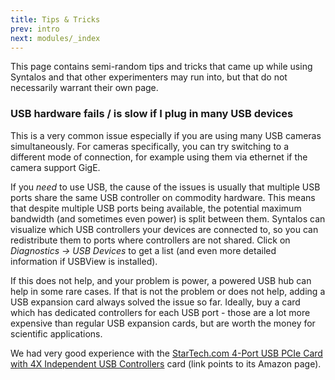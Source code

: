 ```yaml
---
title: Tips & Tricks
prev: intro
next: modules/_index
---
```


This page contains semi-random tips and tricks that came up while using Syntalos and that other
experimenters may run into, but that do not necessarily warrant their own page.

### USB hardware fails / is slow if I plug in many USB devices

This is a very common issue especially if you are using many USB cameras simultaneously.
For cameras specifically, you can try switching to a different mode of connection,
for example using them via ethernet if the camera support GigE.

If you *need* to use USB, the cause of the issues is usually that multiple USB ports share the same USB
controller on commodity hardware. This means that despite multiple USB ports being available,
the potential maximum bandwidth (and sometimes even power) is split between them.
Syntalos can visualize which USB controllers your devices are connected to, so you can
redistribute them to ports where controllers are not shared. Click on *Diagnostics → USB Devices*
to get a list (and even more detailed information if USBView is installed).

If this does not help, and your problem is power, a powered USB hub can help in some rare
cases. If that is not the problem or does not help, adding a USB expansion card always solved
the issue so far.
Ideally, buy a card which has dedicated controllers for each USB port - those are a lot more
expensive than regular USB expansion cards, but are worth the money for scientific applications.

We had very good experience with the [StarTech.com 4-Port USB PCIe Card with 4X Independent USB Controllers](https://www.amazon.com/dp/B0DCKC11JM)
card (link points to its Amazon page).
